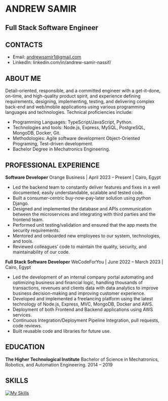 # ANDREW SAMIR

## Full Stack Software Engineer

## CONTACTS

- Email: andrewsamir1@gmail.com
- LinkedIn: linkedin.com/in/andrew-samir-nassif/

## **ABOUT ME**

Detail-oriented, responsible, and a committed engineer with a get-it-done, on-time, and high-quality product spirit, and experience defining requirements, designing, implementing, testing, and delivering complex back-end and web/mobile applications using various programming languages and technologies. Technical proficiencies include:

- Programming Languages: TypeScript/JavaScript, Python.
- Technologies and tools: Node.js, Express, MySQL, PostgreSQL, MongoDB, Docker, Git.
- Methodologies: Agile software development Object-Oriented Programing, Test-driven development.
- Bachelor Degree in Mechatronics Engineering.

## PROFESSIONAL EXPERIENCE

**Software Developer**
Orange Business | April 2023 – Present | Cairo, Egypt

- Led the backend team to constantly deliver features and fixes in a well documented, easily understandable, scalable and tested code.
- Built a consumer-centric buy-now-pay-later solution using python Django.
- Designed and implemented the database and APIs communication between the microservices and integrating with third parties and the frontend team.
- Performed unit testing/validation and ensured that the app meets the security requirements.
- Mentored and onboarded new employees to our system, technologies, and tools.
- Reviewed colleagues’ code to maintain the quality, security, and maintainability of our code.

**Full Stack Software Developer**
WeCodeForYou | June 2022 – March 2023 | Cairo, Egypt

- Led the development of an internal company portal automating and optimizing business and financial logic, handling thousands of
  transactions, revenues and clients data with data analytics to improve business decision-making and improving customer experience.
- Developed and implemented a freelancing platform using the latest technology of Node.js, Express, MVC, MongoDB, Docker and AWS.
- Deployment of both Frontend and Backend applications using AWS services.
- Continuous Integration/Deployment Pipeline Integration, pull requests, code reviews.
- Built reusable code and libraries for future use.

## EDUCATION

**The Higher Technological Institute**
Bachelor of Science in Mechatronics, Robotics, and Automation Engineering.
2014 – 2019

## <b> SKILLS</b>

[![My Skills](https://skillicons.dev/icons?i=aws,bash,c,css,django,docker,express,fastapi,firebase,flask,git,github,html,js,linux,mongodb,mysql,nestjs,nextjs,nginx,nodejs,postgres,postman,py,react,redis,redux,sequelize,ts,vscode,&theme=dark)](https://skillicons.dev)
